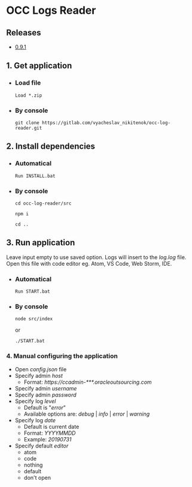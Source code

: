 # OCC Logs Reader

## Releases
* [0.9.1](https://gitlab.com/vyacheslav_nikitenok/occ-log-reader/-/tags/v0.9.1)

## 1. Get application
* ### Load file
    ```
    Load *.zip
    ```
* ### By console
    ```
    git clone https://gitlab.com/vyacheslav_nikitenok/occ-log-reader.git
    ```
## 2. Install dependencies
* ### Automatical
    ```
    Run INSTALL.bat
    ```
* ### By console
    ```
    cd occ-log-reader/src

    npm i

    cd ..
    ```
## 3. Run application
Leave input empty to use saved option. Logs will insert to the _log.log_ file. Open this file with code editor eg. Atom, VS Code, Web Storm, IDE.
* ### Automatical
    ```
    Run START.bat
    ```

* ### By console
    ```
    node src/index
    ```
    or
    ```
    ./START.bat
    ```

### 4. Manual configuring the application
* Open _config.json_ file
* Specify admin _host_
  * Format: _https://ccadmin-***.oracleoutsourcing.com_
* Specify admin _username_
* Specify admin _password_
* Specify log _level_ 
  * Default is "_error_"
  * Available options are: _debug_ | _info_ | _error_ | _warning_
* Specify log _date_
  * Default is current date
  * Format: _YYYYMMDD_
  * Example: _20190731_
* Specify default _editor_
  * atom
  * code
  * nothing
  * default
  * don't open